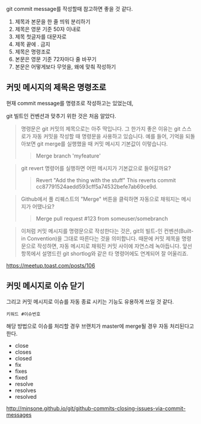 git commit message를 작성할때 참고하면 좋을 것 같다.

1. 제목과 본문을 한 줄 띄워 분리하기
2. 제목은 영문 기준 50자 이내로
3. 제목 첫글자를 대문자로
4. 제목 끝에 . 금지
5. 제목은 명령조로
6. 본문은 영문 기준 72자마다 줄 바꾸기
7. 본문은 어떻게보다 무엇을, 왜에 맞춰 작성하기


## 커밋 메시지의 제목은 명령조로

현재 commit message를 명령조로 작성하고는 있었는데,

git 빌트인 컨벤션과 맞추기 위한 것은 처음 알았다. 

> 명령문은 git 커밋의 제목으로는 아주 딱입니다. 그 한가지 좋은 이유는 git 스스로가 자동 커밋을 작성할 때 명령문을 사용하고 있습니다. 예를 들어, 기억을 되돌아보면 git merge를 실행했을 때 커밋 메시지 기본값이 이렇습니다.
>> Merge branch 'myfeature'

> git revert 명령어를 실행하면 어떤 메시지가 기본값으로 들어갈까요?
>> Revert "Add the thing with the stuff"
>> This reverts commit cc87791524aedd593cff5a74532befe7ab69ce9d.

> Github에서 풀 리퀘스트의 "Merge" 버튼을 클릭하면 자동으로 채워지는 메시지가 어땠나요?
>> Merge pull request #123 from someuser/somebranch

> 이처럼 커밋 메시지를 명령문으로 작성한다는 것은, git의 빌트-인 컨벤션(Built-in Convention)을 그대로 따른다는 것을 의미합니다. 때문에 커밋 제목을 명령문으로 작성하면, 자동 메시지로 채워진 커밋 사이에 자연스레 녹아듭니다. 앞선 항목에서 설명드린 git shortlog와 같은 타 명령어에도 연계되어 잘 어울리죠.

https://meetup.toast.com/posts/106

## 커밋 메시지로 이슈 닫기

그리고 커밋 메시지로 이슈를 자동 종료 시키는 기능도 유용하게 쓰일 것 같다.

```
키워드 #이슈번호
```

해당 방법으로 이슈를 처리할 경우 브랜치가 master에 merge될 경우 자동 처리된다고 한다.


* close
* closes
* closed
* fix
* fixes
* fixed
* resolve
* resolves
* resolved

http://minsone.github.io/git/github-commits-closing-issues-via-commit-messages
